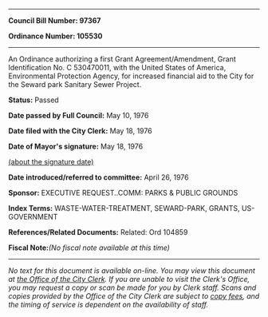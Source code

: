 

********

**Council Bill Number: 97367**
   
**Ordinance Number: 105530**
********

 An Ordinance authorizing a first Grant Agreement/Amendment, Grant Identification No. C 530470011, with the United States of America, Environmental Protection Agency, for increased financial aid to the City for the Seward park Sanitary Sewer Project.

**Status:** Passed
   
**Date passed by Full Council:** May 10, 1976
   
**Date filed with the City Clerk:** May 18, 1976
   
**Date of Mayor's signature:** May 18, 1976
   
[(about the signature date)](/~public/approvaldate.htm)
   
   
   
**Date introduced/referred to committee:** April 26, 1976
   
**Sponsor:** EXECUTIVE REQUEST..COMM: PARKS & PUBLIC GROUNDS
   
   
**Index Terms:** WASTE-WATER-TREATMENT, SEWARD-PARK, GRANTS, US-GOVERNMENT

**References/Related Documents:** Related: Ord 104859

**Fiscal Note:**_(No fiscal note available at this time)_
********

_No text for this document is available on-line. You may view this document at [the Office of the City Clerk](http://www.seattle.gov/leg/clerk/contactUs.htm). If you are unable to visit the Clerk's Office, you may request a copy or scan be made for you by Clerk staff. Scans and copies provided by the Office of the City Clerk are subject to [copy fees](http://clerk.seattle.gov/~public/clerkfees.htm), and the timing of service is dependent on the availability of staff._

